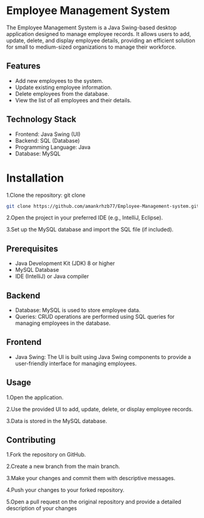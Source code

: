 
# Employee Management System

The Employee Management System is a Java Swing-based desktop application designed to manage employee records. It allows users to add, update, delete, and display employee details, providing an efficient solution for small to medium-sized organizations to manage their workforce.








## Features

- Add new employees to the system.
- Update existing employee information.
- Delete employees from the database.
- View the list of all employees and their details.

## Technology Stack
 
  - Frontend: Java Swing (UI)
  - Backend: SQL (Database)
  - Programming Language: Java
  - Database: MySQL
  

   
   

  # Installation

1.Clone the repository: git clone

```bash 
git clone https://github.com/amankrhzb77/Employee-Management-system.git
```

2.Open the project in your preferred IDE (e.g., IntelliJ, Eclipse).

3.Set up the MySQL database and import the SQL file (if included).

## Prerequisites

 - Java Development Kit (JDK) 8 or higher
 - MySQL Database
 - IDE (IntelliJ) or Java compiler

## Backend

- Database: MySQL is used to store employee data.
- Queries: CRUD operations are performed using SQL queries for managing employees in the database.

## Frontend

- Java Swing: The UI is built using Java Swing components to provide a user-friendly interface for managing employees.
## Usage

1.Open the application.

2.Use the provided UI to add, update, delete, or display employee records.

3.Data is stored in the MySQL database.
## Contributing


1.Fork the repository on GitHub.

2.Create a new branch from the main branch.

3.Make your changes and commit them with descriptive messages.
    
4.Push your changes to your forked repository.
    
5.Open a pull request on the original repository and provide a detailed description of your changes

